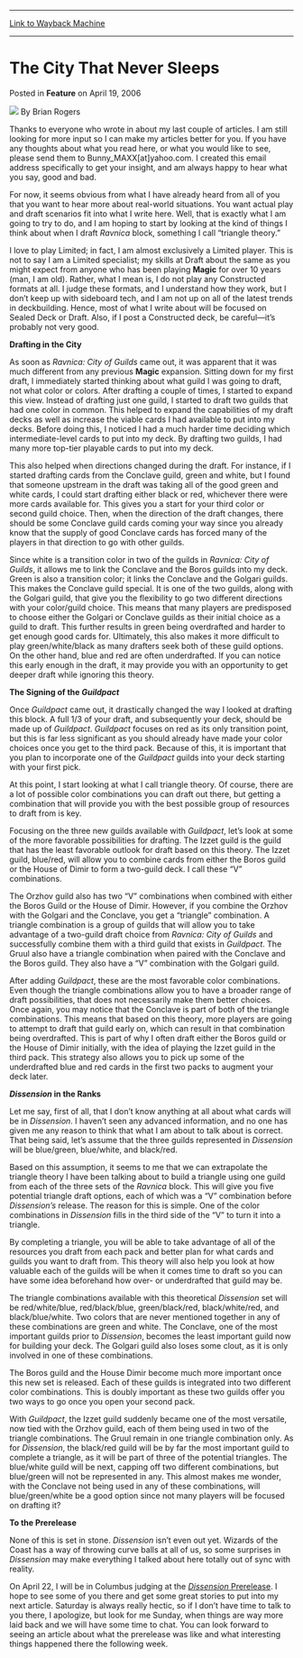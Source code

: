 
---
[Link to Wayback Machine](https://web.archive.org/web/20220808141049/https://magic.wizards.com/en/articles/archive/feature/city-never-sleeps-2006-04-19)

[_metadata_:wayback_url]:- "https://magic.wizards.com/en/articles/archive/feature/city-never-sleeps-2006-04-19"
[_metadata_:wayback_raw_url]:- "https://web.archive.org/web/20220808141049id_/https://magic.wizards.com/en/articles/archive/feature/city-never-sleeps-2006-04-19"
[_metadata_:wayback_capture_timestamp]:- "2022-08-08 14:10:49+00:00"
[_metadata_:description]:- "Thanks to everyone who wrote in about my last couple of articles. I am still looking for more input so I can make my articles better for you. If you have any thoughts about what you read here, or what you would like to see, please send them to Bunny_MAXX[at]yahoo.com. I created this email address specifically to get your insight, and am always happy to hear what you say, good"
[_metadata_:generator]:- "Drupal 7 (http://drupal.org)"
[_metadata_:publish_date]:- "2006-04-19"
---


The City That Never Sleeps
==========================



 Posted in **Feature**
 on April 19, 2006 






![](https://media.magic.wizards.com/styles/auth_small/public/generic-avatar-150_333.png)
By Brian Rogers











Thanks to everyone who wrote in about my last couple of articles. I am still looking for more input so I can make my articles better for you. If you have any thoughts about what you read here, or what you would like to see, please send them to Bunny\_MAXX[at]yahoo.com. I created this email address specifically to get your insight, and am always happy to hear what you say, good and bad.


For now, it seems obvious from what I have already heard from all of you that you want to hear more about real-world situations. You want actual play and draft scenarios fit into what I write here. Well, that is exactly what I am going to try to do, and I am hoping to start by looking at the kind of things I think about when I draft *Ravnica*  block, something I call “triangle theory.”


I love to play Limited; in fact, I am almost exclusively a Limited player. This is not to say I am a Limited specialist; my skills at Draft about the same as you might expect from anyone who has been playing **Magic** for over 10 years (man, I am old). Rather, what I mean is, I do not play any Constructed formats at all. I judge these formats, and I understand how they work, but I don’t keep up with sideboard tech, and I am not up on all of the latest trends in deckbuilding. Hence, most of what I write about will be focused on Sealed Deck or Draft. Also, if I post a Constructed deck, be careful—it’s probably not very good.


**Drafting in the City**


As soon as *Ravnica: City of Guilds* came out, it was apparent that it was much different from any previous **Magic** expansion. Sitting down for my first draft, I immediately started thinking about what guild I was going to draft, not what color or colors. After drafting a couple of times, I started to expand this view. Instead of drafting just one guild, I started to draft two guilds that had one color in common. This helped to expand the capabilities of my draft decks as well as increase the viable cards I had available to put into my decks. Before doing this, I noticed I had a much harder time deciding which intermediate-level cards to put into my deck. By drafting two guilds, I had many more top-tier playable cards to put into my deck.


This also helped when directions changed during the draft. For instance, if I started drafting cards from the Conclave guild, green and white, but I found that someone upstream in the draft was taking all of the good green and white cards, I could start drafting either black or red, whichever there were more cards available for. This gives you a start for your third color or second guild choice. Then, when the direction of the draft changes, there should be some Conclave guild cards coming your way since you already know that the supply of good Conclave cards has forced many of the players in that direction to go with other guilds.


Since white is a transition color in two of the guilds in *Ravnica: City of Guilds*, it allows me to link the Conclave and the Boros guilds into my deck. Green is also a transition color; it links the Conclave and the Golgari guilds. This makes the Conclave guild special. It is one of the two guilds, along with the Golgari guild, that give you the flexibility to go two different directions with your color/guild choice. This means that many players are predisposed to choose either the Golgari or Conclave guilds as their initial choice as a guild to draft. This further results in green being overdrafted and harder to get enough good cards for. Ultimately, this also makes it more difficult to play green/white/black as many drafters seek both of these guild options. On the other hand, blue and red are often underdrafted. If you can notice this early enough in the draft, it may provide you with an opportunity to get deeper draft while ignoring this theory.


**The Signing of the *Guildpact***


Once *Guildpact* came out, it drastically changed the way I looked at drafting this block. A full 1/3 of your draft, and subsequently your deck, should be made up of *Guildpact*. *Guildpact* focuses on red as its only transition point, but this is far less significant as you should already have made your color choices once you get to the third pack. Because of this, it is important that you plan to incorporate one of the *Guildpact* guilds into your deck starting with your first pick.


At this point, I start looking at what I call triangle theory. Of course, there are a lot of possible color combinations you can draft out there, but getting a combination that will provide you with the best possible group of resources to draft from is key.


Focusing on the three new guilds available with *Guildpact*, let’s look at some of the more favorable possibilities for drafting. The Izzet guild is the guild that has the least favorable outlook for draft based on this theory. The Izzet guild, blue/red, will allow you to combine cards from either the Boros guild or the House of Dimir to form a two-guild deck. I call these “V” combinations.


The Orzhov guild also has two “V” combinations when combined with either the Boros Guild or the House of Dimir. However, if you combine the Orzhov with the Golgari and the Conclave, you get a “triangle” combination. A triangle combination is a group of guilds that will allow you to take advantage of a two-guild draft choice from *Ravnica: City of Guilds*  and successfully combine them with a third guild that exists in *Guildpact*. The Gruul also have a triangle combination when paired with the Conclave and the Boros guild. They also have a “V” combination with the Golgari guild.


After adding *Guildpact*, these are the most favorable color combinations. Even though the triangle combinations allow you to have a broader range of draft possibilities, that does not necessarily make them better choices. Once again, you may notice that the Conclave is part of both of the triangle combinations. This means that based on this theory, more players are going to attempt to draft that guild early on, which can result in that combination being overdrafted. This is part of why I often draft either the Boros guild or the House of Dimir initially, with the idea of playing the Izzet guild in the third pack. This strategy also allows you to pick up some of the underdrafted blue and red cards in the first two packs to augment your deck later.


***Dissension* in the Ranks**


Let me say, first of all, that I don’t know anything at all about what cards will be in *Dissension*. I haven’t seen any advanced information, and no one has given me any reason to think that what I am about to talk about is correct. That being said, let’s assume that the three guilds represented in *Dissension* will be blue/green, blue/white, and black/red.


Based on this assumption, it seems to me that we can extrapolate the triangle theory I have been talking about to build a triangle using one guild from each of the three sets of the *Ravnica* block. This will give you five potential triangle draft options, each of which was a “V” combination before *Dissension’s*  release. The reason for this is simple. One of the color combinations in *Dissension*  fills in the third side of the “V” to turn it into a triangle.


By completing a triangle, you will be able to take advantage of all of the resources you draft from each pack and better plan for what cards and guilds you want to draft from. This theory will also help you look at how valuable each of the guilds will be when it comes time to draft so you can have some idea beforehand how over- or underdrafted that guild may be.


The triangle combinations available with this theoretical *Dissension* set will be red/white/blue, red/black/blue, green/black/red, black/white/red, and black/blue/white. Two colors that are never mentioned together in any of these combinations are green and white. The Conclave, one of the most important guilds prior to *Dissension*, becomes the least important guild now for building your deck. The Golgari guild also loses some clout, as it is only involved in one of these combinations.


The Boros guild and the House Dimir become much more important once this new set is released. Each of these guilds is integrated into two different color combinations. This is doubly important as these two guilds offer you two ways to go once you open your second pack.


With *Guildpact*, the Izzet guild suddenly became one of the most versatile, now tied with the Orzhov guild, each of them being used in two of the triangle combinations. The Gruul remain in one triangle combination only. As for *Dissension*, the black/red guild will be by far the most important guild to complete a triangle, as it will be part of three of the potential triangles. The blue/white guild will be next, capping off two different combinations, but blue/green will not be represented in any. This almost makes me wonder, with the Conclave not being used in any of these combinations, will blue/green/white be a good option since not many players will be focused on drafting it?


**To the Prerelease**


None of this is set in stone. *Dissension* isn’t even out yet. Wizards of the Coast has a way of throwing curve balls at all of us, so some surprises in *Dissension* may make everything I talked about here totally out of sync with reality.


On April 22, I will be in Columbus judging at the [*Dissension* Prerelease](http://www.wizards.com/default.asp?x=mtgcom/prerelease/dissension). I hope to see some of you there and get some great stories to put into my next article. Saturday is always really hectic, so if I don’t have time to talk to you there, I apologize, but look for me Sunday, when things are way more laid back and we will have some time to chat. You can look forward to seeing an article about what the prerelease was like and what interesting things happened there the following week.







